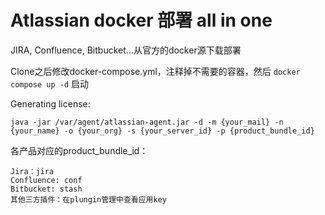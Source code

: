 # Atlassian docker 部署 all in one
JIRA, Confluence, Bitbucket...从官方的docker源下载部署

Clone之后修改docker-compose.yml，注释掉不需要的容器，然后 `docker compose up -d` 启动

Generating license:
```
java -jar /var/agent/atlassian-agent.jar -d -m {your_mail} -n {your_name} -o {your_org} -s {your_server_id} -p {product_bundle_id}
```
各产品对应的product_bundle_id：
```
Jira：jira
Confluence: conf
Bitbucket: stash
其他三方插件：在plungin管理中查看应用key
```
